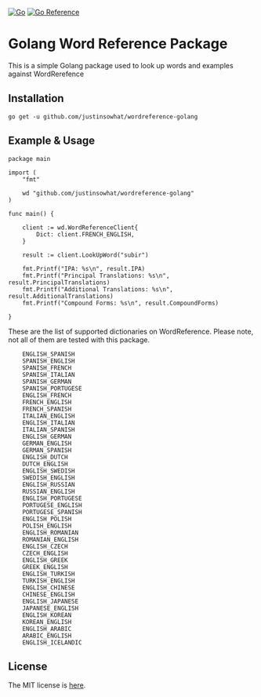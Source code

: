 [![Go](https://github.com/justinsowhat/wordreference-golang/actions/workflows/go.yml/badge.svg?branch=main)](https://github.com/justinsowhat/wordreference-golang/actions/workflows/go.yml)
[![Go Reference](https://pkg.go.dev/badge/github.com/justinsowhat/wordreference-golang.svg)](https://pkg.go.dev/github.com/justinsowhat/wordreference-golang)

# Golang Word Reference Package
This is a simple Golang package used to look up words and examples against WordRerefence

## Installation
```
go get -u github.com/justinsowhat/wordreference-golang
```

## Example & Usage
```
package main

import (
	"fmt"

	wd "github.com/justinsowhat/wordreference-golang"
)

func main() {

	client := wd.WordReferenceClient{
		Dict: client.FRENCH_ENGLISH,
	}

	result := client.LookUpWord("subir")

	fmt.Printf("IPA: %s\n", result.IPA)
	fmt.Printf("Principal Translations: %s\n", result.PrincipalTranslations)
	fmt.Printf("Additional Translations: %s\n", result.AdditionalTranslations)
	fmt.Printf("Compound Forms: %s\n", result.CompoundForms)

}
```

These are the list of supported dictionaries on WordReference. Please note, not all of them are tested with this package.

```
    ENGLISH_SPANISH   
	SPANISH_ENGLISH        
	SPANISH_FRENCH         
	SPANISH_ITALIAN   
	SPANISH_GERMAN       
	SPANISH_PORTUGESE      
	ENGLISH_FRENCH           
	FRENCH_ENGLISH        
	FRENCH_SPANISH          
	ITALIAN_ENGLISH        
	ENGLISH_ITALIAN        
	ITALIAN_SPANISH      
	ENGLISH_GERMAN
	GERMAN_ENGLISH       
	GERMAN_SPANISH         
	ENGLISH_DUTCH        
	DUTCH_ENGLISH       
	ENGLISH_SWEDISH     
	SWEDISH_ENGLISH     
	ENGLISH_RUSSIAN        
	RUSSIAN_ENGLISH     
	ENGLISH_PORTUGESE       
	PORTUGESE_ENGLISH      
	PORTUGESE_SPANISH       
	ENGLISH_POLISH          
	POLISH_ENGLISH          
	ENGLISH_ROMANIAN       
	ROMANIAN_ENGLISH        
	ENGLISH_CZECH            
	CZECH_ENGLISH           
	ENGLISH_GREEK            
	GREEK_ENGLISH          
	ENGLISH_TURKISH        
	TURKISH_ENGLISH          
	ENGLISH_CHINESE       
	CHINESE_ENGLISH        
	ENGLISH_JAPANESE     
	JAPANESE_ENGLISH      
	ENGLISH_KOREAN        
	KOREAN_ENGLISH      
	ENGLISH_ARABIC    
	ARABIC_ENGLISH   
	ENGLISH_ICELANDIC  
```


## License
The MIT license is [here](https://github.com/justinsowhat/wordreference-golang/blob/main/LICENSE).
